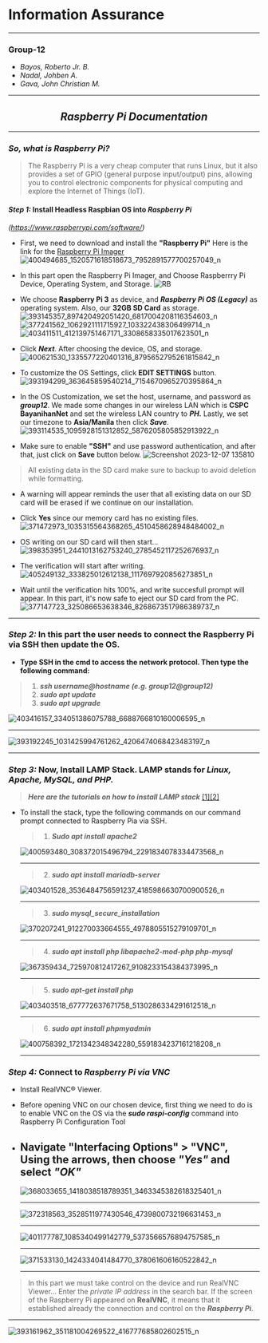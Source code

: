 # **Information Assurance**
---
### Group-12
- _Bayos, Roberto Jr. B._
- _Nadal, Johben A._
- _Gava, John Christian M._

---

## **_<center>Raspberry Pi Documentation</center>_**

---

### **_So, what is Raspberry Pi?_**

>The Raspberry Pi is a very cheap computer that runs Linux, but it also provides a set
of GPIO (general purpose input/output) pins,
allowing you to control electronic components for
physical computing and explore the Internet of Things (IoT).

#### _**Step 1:**_ Install Headless **Raspbian OS** into _Raspberry Pi_
 _(https://www.raspberrypi.com/software/)_

 - First, we need to download and install the **"Raspberry Pi"**
 Here is the link for the [Raspberry Pi Imager](https://www.raspberrypi.com/software/)
 ![400494685_1520571618518673_7952891577700257049_n](https://github.com/CaseinBrt/Documentation/assets/145450481/fb4c181b-9ec7-4383-b793-530b62c4e77c)

 - In this part open the Raspberry Pi Imager, and Choose Raspberrry Pi Device, Operating System, and Storage.
 ![RB](https://github.com/CaseinBrt/Documentation/assets/145450481/96838abe-5998-42f0-b63c-5e96b749a3d3)


 - We choose **Raspberry Pi 3** as device, and **_Raspberry Pi OS (Legacy)_** as operating system. Also, our **32GB SD Card** as storage.
 ![393145357_897420492051420_6817004208116354603_n](https://github.com/CaseinBrt/Documentation/assets/145450481/eea45364-cd29-4005-a12e-86c75f623272)
 ![377241562_1062921111715927_103322438306499714_n](https://github.com/CaseinBrt/Documentation/assets/145450481/c21bc8f7-29f1-41ec-bf69-d7a13772c793)
 ![403411511_412139751467171_3308658335017623501_n](https://github.com/CaseinBrt/Documentation/assets/145450481/90fbd844-8563-4e53-93f3-bf436f8d3e4b)

 - Click **_Next_**. After choosing the device, OS, and storage.
 ![400621530_1335577220401316_8795652795261815842_n](https://github.com/CaseinBrt/Documentation/assets/145450481/ba700896-a09e-4e6f-a8f8-d2334c6362de)


 - To customize the OS Settings, click **EDIT SETTINGS** button.
 ![393194299_363645859540214_7154670965270395864_n](https://github.com/CaseinBrt/Documentation/assets/145450481/f3fa41fd-20a0-4cb9-91d3-0208f6fcb750)

 - In the OS Customization, we set the host, username, and password as **_group12_**. We made some changes in our wireless LAN which is **CSPC BayanihanNet** and set the wireless LAN country to **_PH._** Lastly, we set our timezone to **Asia/Manila** then click **_Save_**.
 ![393114535_1095928151312852_5876205805852913922_n](https://github.com/CaseinBrt/Documentation/assets/145450481/817653fe-8266-4dd7-a384-bb3c67dca0fd)

 - Make sure to enable **"SSH"** and use password authentication, and after that, just click on **Save** button below.
 ![Screenshot 2023-12-07 135810](https://github.com/kentzyyo/INFO-ASSURANCE/assets/61936205/8f8dd69e-c5e5-44f0-a515-b23864ae8db8)

 > All existing data in the SD card make sure to backup to avoid deletion while formatting.
 - A warning will appear reminds the user that all existing data on our SD card will be erased if we continue on our installation.
 - Click **Yes** since our memory card has no existing files.
  ![371472973_1035315564368265_4510458628948484002_n](https://github.com/CaseinBrt/Documentation/assets/145450481/6e7c7ab2-a9b9-4ab0-aa99-83bd6591c74e)

 - OS writing on our SD card will then start...
  ![398353951_2441013162753240_2785452117252676937_n](https://github.com/CaseinBrt/Documentation/assets/145450481/906a36d5-f26e-4f31-9552-1b3e2ae0fd34)

 - The verification will start after writing.
  ![405249132_333825012612138_1117697920856273851_n](https://github.com/CaseinBrt/Documentation/assets/145450481/929d2a27-ddfa-4bdd-8900-2c7c62f66509)

 - Wait until the verification hits 100%, and write succesfull prompt will appear. In this part, it's now safe to eject our SD card from the PC.
 ![377147723_325086653638346_8268673517986389737_n](https://github.com/CaseinBrt/Documentation/assets/145450481/109268e6-f898-43c4-969b-05a48cd369d1)

 ---

### _**Step 2:**_ In this part the user needs to connect the Raspberry Pi via SSH then update the OS.

   - **Type SSH in the cmd to access the network protocol. Then type the following command:**
  > 1. **_ssh username@hostname (e.g. group12@group12)_**
  > 2. **_sudo apt update_**
  > 3. **_sudo apt upgrade_**

![403416157_334051386075788_6688766810160006595_n](https://github.com/CaseinBrt/Documentation/assets/145450481/1fa7a8d7-f065-45a4-8fed-6943a3296752)

 ---
 
 ![393192245_1031425994761262_4206474068423483197_n](https://github.com/CaseinBrt/Documentation/assets/145450481/6c92c8f1-a8c6-45da-bcc0-0ba0bb8043ac)
 
 ---
 
### _**Step 3:**_ Now, Install LAMP Stack. LAMP stands for **_Linux, Apache, MySQL, and PHP._**

> **_Here are the tutorials on how to install LAMP stack_** [[1]](https://ostechnix.com/install-apache-mysql-php-lamp-stack-on-ubuntu-18-04-lts/)[[2]](https://linuxhint.com/install-phpmyadmin-raspberry-pi/)

 - To install the stack, type the following commands on our command prompt connected to Raspberry Pia via SSH.
   
   >1. **_Sudo apt install apache2_**

   ![400593480_308372015496794_2291834078334473568_n](https://github.com/CaseinBrt/Documentation/assets/145450481/b0f4b10f-59a3-4f02-9df7-baaf7035232c)
  
   ---
     
   >2. **_sudo apt install mariadb-server_**

   ![403401528_3536484756591237_4185986630700900526_n](https://github.com/CaseinBrt/Documentation/assets/145450481/9ab89acf-1093-4149-8033-5205d8945ed8)

     ---
     
   >3. **_sudo mysql_secure_installation_**

     ![370207241_912270033664555_4978805515279109701_n](https://github.com/CaseinBrt/Documentation/assets/145450481/97736833-4dc5-4b84-a24f-024f45e9c461)

     ---
     
   >4. **_sudo apt install php libapache2-mod-php php-mysql_**

    ![367359434_725970812417267_9108233154384373995_n](https://github.com/CaseinBrt/Documentation/assets/145450481/d55225d4-43d9-4d22-92e4-9f3a3dc4372d)

     ---
     
   >5. **_sudo apt-get install php_**

    ![403403518_677772637671758_5130286334291612518_n](https://github.com/CaseinBrt/Documentation/assets/145450481/975fc2b5-bce1-4d23-8555-60efaf2d287e)

     ---
     
   >6. **_sudo apt install phpmyadmin_**

    ![400758392_1721342348342280_5591834237161218208_n](https://github.com/CaseinBrt/Documentation/assets/145450481/01861509-ffa3-45de-81da-49ce0af39194)

     ---

### _**Step 4:**_ Connect to **_Raspberry Pi via VNC_**
 + Install RealVNC® Viewer.
 + Before opening VNC on our chosen device, first thing we need to do is to enable VNC on the OS via the **_sudo raspi-config_** command into Raspberry Pi Configuration Tool
 + Navigate **"Interfacing Options"** >  **"VNC"**, Using the arrows, then choose **_"Yes"_** and select **_"OK"_**
   ---

    ![368033655_1418038518789351_3463345382618325401_n](https://github.com/CaseinBrt/Documentation/assets/145450481/4af998ad-f811-4419-adf5-0d2f4eb4ac9e)

   ---
   
    ![372318563_3528511977430546_4739800732196631453_n](https://github.com/CaseinBrt/Documentation/assets/145450481/da9db631-279c-44c0-8ef4-eca239f72301)

   ---

   ![401177787_1085340499142779_5373566576894757585_n](https://github.com/CaseinBrt/Documentation/assets/145450481/93372659-9e1a-45a1-8b69-13f8eba8e3ef)

   ---
   
    ![371533130_1424334041484770_378061606160522842_n](https://github.com/CaseinBrt/Documentation/assets/145450481/57f2bc8b-df92-4b63-a0b8-3184b3fa7932)

   ---
   
 > In this part we must take control on the device and run RealVNC Viewer... Enter the _private IP address_ in the search bar. If the screen of the Raspberry Pi appeared on **RealVNC**, it means that it established already the connection and control on the **_Raspberry Pi_**.

  ---
  
  ![393161962_351181004269522_416777685802602515_n](https://github.com/CaseinBrt/Documentation/assets/145450481/e2fb159e-35ed-4e5e-a1ce-800f7b309d28)








